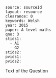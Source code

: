 ````
source: sourceId
layout: resource
clearance: 0
keywords: Welsh
year: 2015
paper: A level maths
qno: 3
stids1: 
  - A1
  - G2
stids2:
pvids1:
pvids2:
````

Text of the Question
